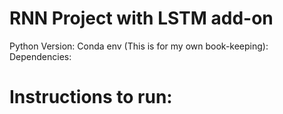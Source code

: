# RNN Project with LSTM add-on

Python Version:
Conda env (This is for my own book-keeping):
Dependencies:



# Instructions to run:


